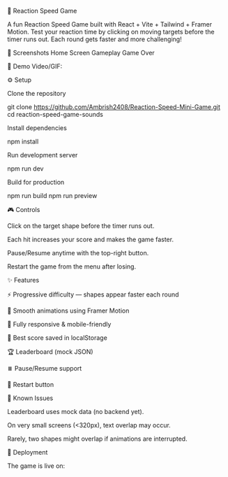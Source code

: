 🎯 Reaction Speed Game


A fun Reaction Speed Game built with React + Vite + Tailwind + Framer Motion.
Test your reaction time by clicking on moving targets before the timer runs out.
Each round gets faster and more challenging!

📸 Screenshots
Home Screen	Gameplay	Game Over

	
	

🎥 Demo Video/GIF:


⚙️ Setup

Clone the repository

git clone https://github.com/Ambrish2408/Reaction-Speed-Mini-Game.git
<br>
cd reaction-speed-game-sounds


Install dependencies

npm install


Run development server

npm run dev


Build for production

npm run build
npm run preview

🎮 Controls

Click on the target shape before the timer runs out.

Each hit increases your score and makes the game faster.

Pause/Resume anytime with the top-right button.

Restart the game from the menu after losing.

✨ Features

⚡ Progressive difficulty — shapes appear faster each round

🎨 Smooth animations using Framer Motion

📱 Fully responsive & mobile-friendly

💾 Best score saved in localStorage

🏆 Leaderboard (mock JSON)

⏸️ Pause/Resume support

🔄 Restart button

🐛 Known Issues

Leaderboard uses mock data (no backend yet).

On very small screens (<320px), text overlap may occur.

Rarely, two shapes might overlap if animations are interrupted.

🚀 Deployment

The game is live on:

